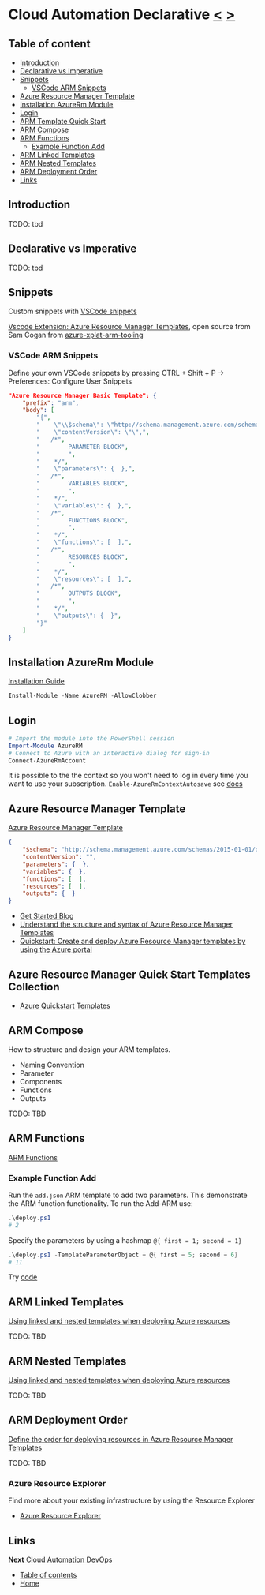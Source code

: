 # Cloud Automation Declarative [<](05_Cloud_Automation_Software_Testing.md) [>](07_Cloud_Automation_DevOps.md)

## Table of content

- [Introduction](#introduction)
- [Declarative vs Imperative](#declarative-vs-imperative)
- [Snippets](#snippets)
  - [VSCode ARM Snippets](#vscode-arm-snippets)
- [Azure Resource Manager Template](#azure-resource-manager-template)
- [Installation AzureRm Module](#installation-azurerm-module)
- [Login](#login)
- [ARM Template Quick Start](#arm-template-quick-start)
- [ARM Compose](#arm-compose)
- [ARM Functions](#arm-functions)
  - [Example Function Add](#example-function-add)
- [ARM Linked Templates](#arm-linked-templates)
- [ARM Nested Templates](#arm-nested-templates)
- [ARM Deployment Order](#arm-deployment-order)
- [Links](#links)

## Introduction

TODO: tbd

## Declarative vs Imperative

TODO: tbd

## Snippets

Custom snippets with [VSCode snippets](https://code.visualstudio.com/docs/editor/userdefinedsnippets)

[Vscode Extension: Azure Resource Manager Templates](https://marketplace.visualstudio.com/items?itemName=samcogan.arm-snippets), open source from Sam Cogan from [azure-xplat-arm-tooling](https://github.com/Azure/azure-xplat-arm-tooling)

### VSCode ARM Snippets

Define your own VSCode snippets by pressing CTRL + Shift + P -> Preferences: Configure User Snippets

```JSON
"Azure Resource Manager Basic Template": {
    "prefix": "arm",
    "body": [
        "{",
        "    \"\\$schema\": \"http://schema.management.azure.com/schemas/2015-01-01/deploymentTemplate.json#\",",
        "    \"contentVersion\": \"\",",
        "	/*",
        "        PARAMETER BLOCK",
        "        ",
        "    */",
        "    \"parameters\": {  },",
        "	/*",
        "        VARIABLES BLOCK",
        "        ",
        "    */",
        "    \"variables\": {  },",
        "	/*",
        "        FUNCTIONS BLOCK",
        "        ",
        "    */",
        "    \"functions\": [  ],",
        "	/*",
        "        RESOURCES BLOCK",
        "        ",
        "    */",
        "    \"resources\": [  ],",
        "	/*",
        "        OUTPUTS BLOCK",
        "        ",
        "    */",
        "    \"outputs\": {  }",
        "}"
    ]
}
```

## Installation AzureRm Module

[Installation Guide](https://docs.microsoft.com/en-us/powershell/azure/install-azurerm-ps?view=azurermps-6.10.0)

```PowerShell
Install-Module -Name AzureRM -AllowClobber
```


## Login

```PowerShell
# Import the module into the PowerShell session
Import-Module AzureRM
# Connect to Azure with an interactive dialog for sign-in
Connect-AzureRmAccount
```

It is possible to the the context so you won't need to log in every time you want to use your subscription.
`Enable-AzureRmContextAutosave` see [docs](https://docs.microsoft.com/en-us/powershell/module/azurerm.profile/enable-azurermcontextautosave?view=azurermps-6.10.0)

## Azure Resource Manager Template

[Azure Resource Manager Template](https://docs.microsoft.com/en-us/azure/azure-resource-manager/resource-group-authoring-templates)

```JSON
{
    "$schema": "http://schema.management.azure.com/schemas/2015-01-01/deploymentTemplate.json#",
    "contentVersion": "",
    "parameters": {  },
    "variables": {  },
    "functions": [  ],
    "resources": [  ],
    "outputs": {  }
}
```


- [Get Started Blog](https://blogs.msdn.microsoft.com/azuredev/2017/05/06/iac-on-azure-how-to-get-started-with-arm-template/)
- [Understand the structure and syntax of Azure Resource Manager Templates](https://docs.microsoft.com/en-us/azure/azure-resource-manager/resource-group-authoring-templates)
- [Quickstart: Create and deploy Azure Resource Manager templates by using the Azure portal](https://docs.microsoft.com/en-us/azure/azure-resource-manager/resource-manager-quickstart-create-templates-use-the-portal)

## Azure Resource Manager Quick Start Templates Collection

- [Azure Quickstart Templates](https://azure.microsoft.com/en-us/resources/templates/)

## ARM Compose

How to structure and design your ARM templates.

- Naming Convention
- Parameter
- Components
- Functions
- Outputs


TODO: TBD

## ARM Functions

[ARM Functions](https://github.com/Azure/azure-docs-json-samples/tree/master/azure-resource-manager/functions)

### Example Function Add

Run the `add.json` ARM template to add two parameters. This demonstrate the ARM function functionality. To run the Add-ARM use:

```PowerShell
.\deploy.ps1
# 2
```

Specify the parameters by using a hashmap `@{ first = 1; second = 1}`

```PowerShell
.\deploy.ps1 -TemplateParameterObject = @{ first = 5; second = 6}
# 11
```

Try [code](\Code\ARM\deploy.ps1)

## ARM Linked Templates

[Using linked and nested templates when deploying Azure resources](https://docs.microsoft.com/en-us/azure/azure-resource-manager/resource-group-linked-templates)

TODO: TBD

## ARM Nested Templates

[Using linked and nested templates when deploying Azure resources](https://docs.microsoft.com/en-us/azure/azure-resource-manager/resource-group-linked-templates)

TODO: TBD

## ARM Deployment Order

 [Define the order for deploying resources in Azure Resource Manager Templates](https://docs.microsoft.com/en-us/azure/azure-resource-manager/resource-group-define-dependencies)

TODO: TBD

### Azure Resource Explorer

Find more about your existing infrastructure by using the Resource Explorer

- [Azure Resource Explorer](https://resources.azure.com/)


## Links

[**Next** Cloud Automation DevOps](07_Cloud_Automation_DevOps.md)

- [Table of contents](README.md)
- [Home](../README.md)